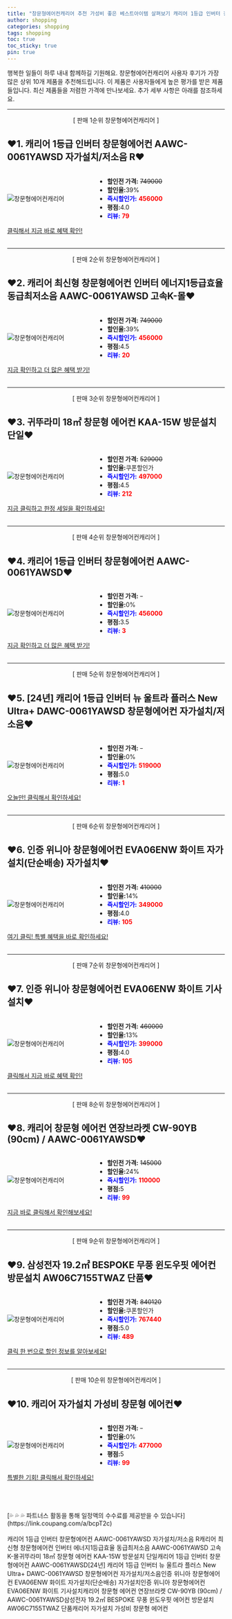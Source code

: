```yaml
---
title: "창문형에어컨캐리어 추천 가성비 좋은 베스트아이템 살펴보기 캐리어 1등급 인버터 창문형에어컨 AAWC-0061YAWSD"
author: shopping
categories: shopping
tags: shopping
toc: true
toc_sticky: true
pin: true
---
```

행복한 일들이 하루 내내 함께하길 기원해요.  창문형에어컨캐리어 사용자 후기가 가장 많은 상위 10개 제품을 추천해드립니다. 이 제품은 사용자들에게 높은 평가를 받은 제품들입니다. 최신 제품들을 저렴한 가격에 만나보세요. 추가 세부 사항은 아래를 참조하세요.

---
<div style="text-align: center;">
    <p class="toplist">[ 판매 1순위 창문형에어컨캐리어 ]</p>
</div>

<h2><strong>❤️1. 캐리어 1등급 인버터 창문형에어컨 AAWC-0061YAWSD 자가설치/저소음 R❤️</strong></h2>

<div style="display: flex; align-items: center;">
    <div style="flex: 0.4;">
        <img src="https://thumbnail9.coupangcdn.com/thumbnails/remote/230x230ex/image/vendor_inventory/8cf7/3753c366deb843b032a0182af1b0d9772b5c0337fef539af4f0870f1ee06.jpg" alt="창문형에어컨캐리어" style="max-width: 100%;">
    </div>
    <div style="flex: 0.6; margin-left: 10px;">
        <ul>
            <li><strong>할인전 가격:</strong> <del>749000</del></li>
            <li><strong>할인율:</strong>39%</li>
            <li><span style='color:blue'><strong>즉시할인가:</strong></span> <span style='color:red'><strong>456000</strong></span></li>
            <li><strong>평점:</strong>4.0</li>
            <li><span style='color:blue'><strong>리뷰:</strong></span> <span style='color:red'><strong>79</strong></span></li>
        </ul>
    </div>
</div>
<div class="center">
    <a href="https://link.coupang.com/re/AFFSDP?lptag=AF9450613&subid=navercafe1&pageKey=8129151836&traceid=V0-153&itemId=23083038272&vendorItemId=90116531036" class="myButton">
        클릭해서 지금 바로 혜택 확인!
    </a>
</div>
<br>

---
<div style="text-align: center;">
    <p class="toplist">[ 판매 2순위 창문형에어컨캐리어 ]</p>
</div>

<h2><strong>❤️2. 캐리어 최신형 창문형에어컨 인버터 에너지1등급효율 동급최저소음 AAWC-0061YAWSD 고속K-몰❤️</strong></h2>

<div style="display: flex; align-items: center;">
    <div style="flex: 0.4;">
        <img src="https://thumbnail8.coupangcdn.com/thumbnails/remote/230x230ex/image/vendor_inventory/c36b/05018c999df0253e7037458b987dc2394d03f14be9e84c40703bf7a7a302.jpg" alt="창문형에어컨캐리어" style="max-width: 100%;">
    </div>
    <div style="flex: 0.6; margin-left: 10px;">
        <ul>
            <li><strong>할인전 가격:</strong> <del>749000</del></li>
            <li><strong>할인율:</strong>39%</li>
            <li><span style='color:blue'><strong>즉시할인가:</strong></span> <span style='color:red'><strong>456000</strong></span></li>
            <li><strong>평점:</strong>4.5</li>
            <li><span style='color:blue'><strong>리뷰:</strong></span> <span style='color:red'><strong>20</strong></span></li>
        </ul>
    </div>
</div>
<div class="center">
    <a href="https://link.coupang.com/re/AFFSDP?lptag=AF9450613&subid=navercafe1&pageKey=8127471488&traceid=V0-153&itemId=23074074947&vendorItemId=90107630846" class="myButton">
        지금 확인하고 더 많은 혜택 받기!
    </a>
</div>
<br>

---
<div style="text-align: center;">
    <p class="toplist">[ 판매 3순위 창문형에어컨캐리어 ]</p>
</div>

<h2><strong>❤️3. 귀뚜라미 18㎡ 창문형 에어컨 KAA-15W 방문설치 단일❤️</strong></h2>

<div style="display: flex; align-items: center;">
    <div style="flex: 0.4;">
        <img src="https://thumbnail9.coupangcdn.com/thumbnails/remote/230x230ex/image/retail/images/2024/03/27/17/4/34d8a28b-b132-41b3-aa02-4ce8d02a255f.png" alt="창문형에어컨캐리어" style="max-width: 100%;">
    </div>
    <div style="flex: 0.6; margin-left: 10px;">
        <ul>
            <li><strong>할인전 가격:</strong> <del>529000</del></li>
            <li><strong>할인율:</strong>쿠폰할인가</li>
            <li><span style='color:blue'><strong>즉시할인가:</strong></span> <span style='color:red'><strong>497000</strong></span></li>
            <li><strong>평점:</strong>4.5</li>
            <li><span style='color:blue'><strong>리뷰:</strong></span> <span style='color:red'><strong>212</strong></span></li>
        </ul>
    </div>
</div>
<div class="center">
    <a href="https://link.coupang.com/re/AFFSDP?lptag=AF9450613&subid=navercafe1&pageKey=8199444748&traceid=V0-153&itemId=23497848072&vendorItemId=89253218763" class="myButton">
        지금 클릭하고 한정 세일을 확인하세요!
    </a>
</div>
<br>

---
<div style="text-align: center;">
    <p class="toplist">[ 판매 4순위 창문형에어컨캐리어 ]</p>
</div>

<h2><strong>❤️4. 캐리어 1등급 인버터 창문형에어컨 AAWC-0061YAWSD❤️</strong></h2>

<div style="display: flex; align-items: center;">
    <div style="flex: 0.4;">
        <img src="https://thumbnail10.coupangcdn.com/thumbnails/remote/230x230ex/image/vendor_inventory/ee8b/c563df0e510b3d35b9152b71bd66bb9072531ae8d5264f217443f03bb1b3.jpg" alt="창문형에어컨캐리어" style="max-width: 100%;">
    </div>
    <div style="flex: 0.6; margin-left: 10px;">
        <ul>
            <li><strong>할인전 가격:</strong> <del>-</del></li>
            <li><strong>할인율:</strong>0%</li>
            <li><span style='color:blue'><strong>즉시할인가:</strong></span> <span style='color:red'><strong>456000</strong></span></li>
            <li><strong>평점:</strong>3.5</li>
            <li><span style='color:blue'><strong>리뷰:</strong></span> <span style='color:red'><strong>3</strong></span></li>
        </ul>
    </div>
</div>
<div class="center">
    <a href="https://link.coupang.com/re/AFFSDP?lptag=AF9450613&subid=navercafe1&pageKey=8099497270&traceid=V0-153&itemId=22903444197&vendorItemId=90728119577" class="myButton">
        지금 확인하고 더 많은 혜택 받기!
    </a>
</div>
<br>

---
<div style="text-align: center;">
    <p class="toplist">[ 판매 5순위 창문형에어컨캐리어 ]</p>
</div>

<h2><strong>❤️5. [24년] 캐리어 1등급 인버터 뉴 울트라 플러스 New Ultra+ DAWC-0061YAWSD 창문형에어컨 자가설치/저소음❤️</strong></h2>

<div style="display: flex; align-items: center;">
    <div style="flex: 0.4;">
        <img src="https://thumbnail8.coupangcdn.com/thumbnails/remote/230x230ex/image/vendor_inventory/986b/81a669d1b124c30c11921522917f89deed9773414058ef47cf1b28734e1f.jpg" alt="창문형에어컨캐리어" style="max-width: 100%;">
    </div>
    <div style="flex: 0.6; margin-left: 10px;">
        <ul>
            <li><strong>할인전 가격:</strong> <del>-</del></li>
            <li><strong>할인율:</strong>0%</li>
            <li><span style='color:blue'><strong>즉시할인가:</strong></span> <span style='color:red'><strong>519000</strong></span></li>
            <li><strong>평점:</strong>5.0</li>
            <li><span style='color:blue'><strong>리뷰:</strong></span> <span style='color:red'><strong>1</strong></span></li>
        </ul>
    </div>
</div>
<div class="center">
    <a href="https://link.coupang.com/re/AFFSDP?lptag=AF9450613&subid=navercafe1&pageKey=8159173823&traceid=V0-153&itemId=23255261093&vendorItemId=90287654217" class="myButton">
        오늘만! 클릭해서 확인하세요!
    </a>
</div>
<br>

---
<div style="text-align: center;">
    <p class="toplist">[ 판매 6순위 창문형에어컨캐리어 ]</p>
</div>

<h2><strong>❤️6. 인증 위니아 창문형에어컨 EVA06ENW 화이트 자가설치(단순배송) 자가설치❤️</strong></h2>

<div style="display: flex; align-items: center;">
    <div style="flex: 0.4;">
        <img src="https://thumbnail6.coupangcdn.com/thumbnails/remote/230x230ex/image/vendor_inventory/d047/29af46e9f77f88b2301315dca7ee1c1fff961317f423bac021c480af69e8.jpg" alt="창문형에어컨캐리어" style="max-width: 100%;">
    </div>
    <div style="flex: 0.6; margin-left: 10px;">
        <ul>
            <li><strong>할인전 가격:</strong> <del>410000</del></li>
            <li><strong>할인율:</strong>14%</li>
            <li><span style='color:blue'><strong>즉시할인가:</strong></span> <span style='color:red'><strong>349000</strong></span></li>
            <li><strong>평점:</strong>4.0</li>
            <li><span style='color:blue'><strong>리뷰:</strong></span> <span style='color:red'><strong>105</strong></span></li>
        </ul>
    </div>
</div>
<div class="center">
    <a href="https://link.coupang.com/re/AFFSDP?lptag=AF9450613&subid=navercafe1&pageKey=6393294667&traceid=V0-153&itemId=13638738567&vendorItemId=80891448228" class="myButton">
        여기 클릭! 특별 혜택을 바로 확인하세요!
    </a>
</div>
<br>

---
<div style="text-align: center;">
    <p class="toplist">[ 판매 7순위 창문형에어컨캐리어 ]</p>
</div>

<h2><strong>❤️7. 인증 위니아 창문형에어컨 EVA06ENW 화이트 기사설치❤️</strong></h2>

<div style="display: flex; align-items: center;">
    <div style="flex: 0.4;">
        <img src="https://thumbnail6.coupangcdn.com/thumbnails/remote/230x230ex/image/vendor_inventory/d047/29af46e9f77f88b2301315dca7ee1c1fff961317f423bac021c480af69e8.jpg" alt="창문형에어컨캐리어" style="max-width: 100%;">
    </div>
    <div style="flex: 0.6; margin-left: 10px;">
        <ul>
            <li><strong>할인전 가격:</strong> <del>460000</del></li>
            <li><strong>할인율:</strong>13%</li>
            <li><span style='color:blue'><strong>즉시할인가:</strong></span> <span style='color:red'><strong>399000</strong></span></li>
            <li><strong>평점:</strong>4.0</li>
            <li><span style='color:blue'><strong>리뷰:</strong></span> <span style='color:red'><strong>105</strong></span></li>
        </ul>
    </div>
</div>
<div class="center">
    <a href="https://link.coupang.com/re/AFFSDP?lptag=AF9450613&subid=navercafe1&pageKey=6393294667&traceid=V0-153&itemId=13638738568&vendorItemId=80891448234" class="myButton">
        클릭해서 지금 바로 혜택 확인!
    </a>
</div>
<br>

---
<div style="text-align: center;">
    <p class="toplist">[ 판매 8순위 창문형에어컨캐리어 ]</p>
</div>

<h2><strong>❤️8. 캐리어 창문형 에어컨 연장브라켓 CW-90YB (90cm) / AAWC-0061YAWSD❤️</strong></h2>

<div style="display: flex; align-items: center;">
    <div style="flex: 0.4;">
        <img src="https://thumbnail9.coupangcdn.com/thumbnails/remote/230x230ex/image/vendor_inventory/ac89/57bfe48243f11c286c1d7e6afa5f5047d4fbbabb797da3b8e5dd9e85564b.jpg" alt="창문형에어컨캐리어" style="max-width: 100%;">
    </div>
    <div style="flex: 0.6; margin-left: 10px;">
        <ul>
            <li><strong>할인전 가격:</strong> <del>145000</del></li>
            <li><strong>할인율:</strong>24%</li>
            <li><span style='color:blue'><strong>즉시할인가:</strong></span> <span style='color:red'><strong>110000</strong></span></li>
            <li><strong>평점:</strong>5</li>
            <li><span style='color:blue'><strong>리뷰:</strong></span> <span style='color:red'><strong>99</strong></span></li>
        </ul>
    </div>
</div>
<div class="center">
    <a href="https://link.coupang.com/re/AFFSDP?lptag=AF9450613&subid=navercafe1&pageKey=8230520860&traceid=V0-153&itemId=23687075448&vendorItemId=90409196848" class="myButton">
        지금 바로 클릭해서 확인해보세요!
    </a>
</div>
<br>

---
<div style="text-align: center;">
    <p class="toplist">[ 판매 9순위 창문형에어컨캐리어 ]</p>
</div>

<h2><strong>❤️9. 삼성전자 19.2㎡ BESPOKE 무풍 윈도우핏 에어컨 방문설치 AW06C7155TWAZ 단품❤️</strong></h2>

<div style="display: flex; align-items: center;">
    <div style="flex: 0.4;">
        <img src="https://thumbnail9.coupangcdn.com/thumbnails/remote/230x230ex/image/retail/images/2023/06/12/15/5/411d7bbf-1bee-469c-b0ec-64dd9050b6e8.jpg" alt="창문형에어컨캐리어" style="max-width: 100%;">
    </div>
    <div style="flex: 0.6; margin-left: 10px;">
        <ul>
            <li><strong>할인전 가격:</strong> <del>840120</del></li>
            <li><strong>할인율:</strong>쿠폰할인가</li>
            <li><span style='color:blue'><strong>즉시할인가:</strong></span> <span style='color:red'><strong>767440</strong></span></li>
            <li><strong>평점:</strong>5.0</li>
            <li><span style='color:blue'><strong>리뷰:</strong></span> <span style='color:red'><strong>489</strong></span></li>
        </ul>
    </div>
</div>
<div class="center">
    <a href="https://link.coupang.com/re/AFFSDP?lptag=AF9450613&subid=navercafe1&pageKey=7473512670&traceid=V0-153&itemId=19505656782&vendorItemId=86253078386" class="myButton">
        클릭 한 번으로 할인 정보를 알아보세요!
    </a>
</div>
<br>

---
<div style="text-align: center;">
    <p class="toplist">[ 판매 10순위 창문형에어컨캐리어 ]</p>
</div>

<h2><strong>❤️10. 캐리어 자가설치 가성비 창문형 에어컨❤️</strong></h2>

<div style="display: flex; align-items: center;">
    <div style="flex: 0.4;">
        <img src="https://thumbnail8.coupangcdn.com/thumbnails/remote/230x230ex/image/vendor_inventory/31e1/9c075d8529f6dfa853b9e3b0bfd653b69bbb19d06214e1c260d7cf96c5a6.jpg" alt="창문형에어컨캐리어" style="max-width: 100%;">
    </div>
    <div style="flex: 0.6; margin-left: 10px;">
        <ul>
            <li><strong>할인전 가격:</strong> <del>-</del></li>
            <li><strong>할인율:</strong>0%</li>
            <li><span style='color:blue'><strong>즉시할인가:</strong></span> <span style='color:red'><strong>477000</strong></span></li>
            <li><strong>평점:</strong>5</li>
            <li><span style='color:blue'><strong>리뷰:</strong></span> <span style='color:red'><strong>99</strong></span></li>
        </ul>
    </div>
</div>
<div class="center">
    <a href="https://link.coupang.com/re/AFFSDP?lptag=AF9450613&subid=navercafe1&pageKey=8183074034&traceid=V0-153&itemId=23399398718&vendorItemId=90468028386" class="myButton">
        특별한 기회! 클릭해서 확인하세요!
    </a>
</div>
<br>
<br><br><br>[💦 💦 💦 파트너스 활동을 통해 일정액의 수수료를 제공받을 수 있습니다](https://link.coupang.com/a/bcpT2c)<br><br>캐리어 1등급 인버터 창문형에어컨 AAWC-0061YAWSD 자가설치/저소음 R캐리어 최신형 창문형에어컨 인버터 에너지1등급효율 동급최저소음 AAWC-0061YAWSD 고속K-몰귀뚜라미 18㎡ 창문형 에어컨 KAA-15W 방문설치 단일캐리어 1등급 인버터 창문형에어컨 AAWC-0061YAWSD[24년] 캐리어 1등급 인버터 뉴 울트라 플러스 New Ultra+ DAWC-0061YAWSD 창문형에어컨 자가설치/저소음인증 위니아 창문형에어컨 EVA06ENW 화이트 자가설치(단순배송) 자가설치인증 위니아 창문형에어컨 EVA06ENW 화이트 기사설치캐리어 창문형 에어컨 연장브라켓 CW-90YB (90cm) / AAWC-0061YAWSD삼성전자 19.2㎡ BESPOKE 무풍 윈도우핏 에어컨 방문설치 AW06C7155TWAZ 단품캐리어 자가설치 가성비 창문형 에어컨